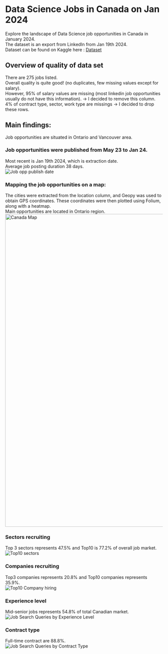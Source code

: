 # Data Science Jobs in Canada on Jan 2024
Explore the landscape of Data Science job opportunities in Canada in January 2024. \
The dataset is an export from LinkedIn from Jan 19th 2024. \
Dataset can be found on Kaggle here : [Dataset](https://www.kaggle.com/datasets/kanchana1990/linkedin-canada-data-science-jobs-2024/data)

## Overview of quality of data set 
There are 275 jobs listed. \
Overall quality is quite good! (no duplicates, few missing values except for salary). \
However, 95% of salary values are missing (most linkedin job opportunities usually do not have this information). -> I decided to remove this column. \
4% of contract type, sector, work type are missings -> I decided to drop these rows.

## Main findings:
Job opportunities are situated in Ontario and Vancouver area.

### Job opportunities were published from May 23 to Jan 24. 
Most recent is Jan 19th 2024, which is extraction date. \
Average job posting duration 38 days. \
![Job opp publish date](https://github.com/DelphineSabatier/data-science-jobs-canada-2024/assets/146428961/a4fe0fa4-bfde-4966-9c50-00160d86fbe0)

### Mapping the job opportunities on a map: 
The cities were extracted from the location column, and Geopy was used to obtain GPS coordinates. These coordinates were then plotted using Folium, along with a heatmap. \
Main opportunities are located in Ontario region. \
<img width="1000" alt="Canada Map" src="https://github.com/DelphineSabatier/data-science-jobs-canada-2024/assets/146428961/e9f10943-c753-4cf2-b1b2-94d80b28d1cf">

### Sectors recruiting
Top 3 sectors represents 47.5% and Top10 is 77.2% of overall job market. \
![Top10 sectors](https://github.com/DelphineSabatier/data-science-jobs-canada-2024/assets/146428961/88f19bbf-0df5-49e1-b04c-1a076fed82ae)

### Companies recruiting
Top3 companies represents 20.8% and Top10 companies represents 35.9%. \
![Top10 Company hiring](https://github.com/DelphineSabatier/data-science-jobs-canada-2024/assets/146428961/8cb11d96-6a27-43e6-a3b8-ff5b46310d92)

### Experience level 
Mid-senior jobs represents 54.8% of total Canadian market. \
![Job Search Queries by Experience Level](https://github.com/DelphineSabatier/data-science-jobs-canada-2024/assets/146428961/8c7148d4-3ee3-4c66-8608-876a4e5f02fb)

### Contract type
Full-time contract are 88.8%. \
![Job Search Queries by Contract Type](https://github.com/DelphineSabatier/data-science-jobs-canada-2024/assets/146428961/8249a725-8f76-4785-8c56-365624ad2be9)
